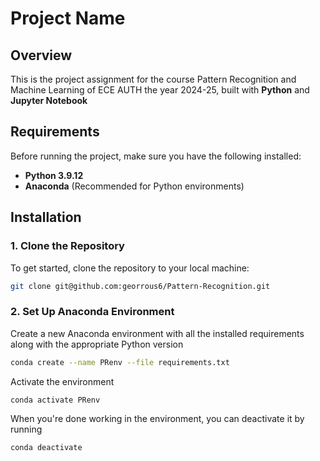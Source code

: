 # Project Name

## Overview

This is the project assignment for the course Pattern Recognition and Machine Learning of ECE AUTH the year
2024-25, built with **Python** and **Jupyter Notebook**

## Requirements

Before running the project, make sure you have the following installed:

- **Python 3.9.12** 
- **Anaconda** (Recommended for Python environments)

## Installation

### 1. Clone the Repository

To get started, clone the repository to your local machine:

```bash
git clone git@github.com:georrous6/Pattern-Recognition.git
```

### 2. Set Up Anaconda Environment

Create a new Anaconda environment with all the installed requirements along with the appropriate Python version
```bash
conda create --name PRenv --file requirements.txt
```

Activate the environment
```bash
conda activate PRenv
```

When you're done working in the environment, you can deactivate it by running
```bash
conda deactivate
```
